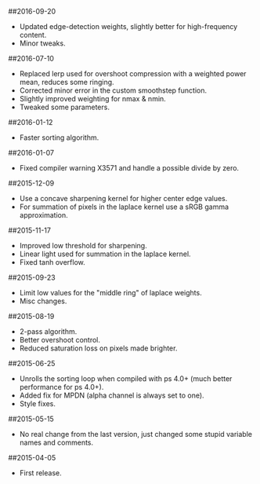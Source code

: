 ##2016-09-20
- Updated edge-detection weights, slightly better for high-frequency content.
- Minor tweaks.


##2016-07-10
- Replaced lerp used for overshoot compression with a weighted power mean, reduces some ringing.
- Corrected minor error in the custom smoothstep function.
- Slightly improved weighting for nmax & nmin.
- Tweaked some parameters.


##2016-01-12
- Faster sorting algorithm.


##2016-01-07
- Fixed compiler warning X3571 and handle a possible divide by zero.


##2015-12-09
- Use a concave sharpening kernel for higher center edge values.
- For summation of pixels in the laplace kernel use a sRGB gamma approximation.


##2015-11-17
- Improved low threshold for sharpening.
- Linear light used for summation in the laplace kernel.
- Fixed tanh overflow.


##2015-09-23
- Limit low values for the "middle ring" of laplace weights.
- Misc changes.


##2015-08-19
- 2-pass algorithm.
- Better overshoot control.
- Reduced saturation loss on pixels made brighter.


##2015-06-25
- Unrolls the sorting loop when compiled with ps 4.0+ (much better performance for ps 4.0+).
- Added fix for MPDN (alpha channel is always set to one).
- Style fixes.


##2015-05-15
- No real change from the last version, just changed some stupid variable names and comments.


##2015-04-05
- First release.
